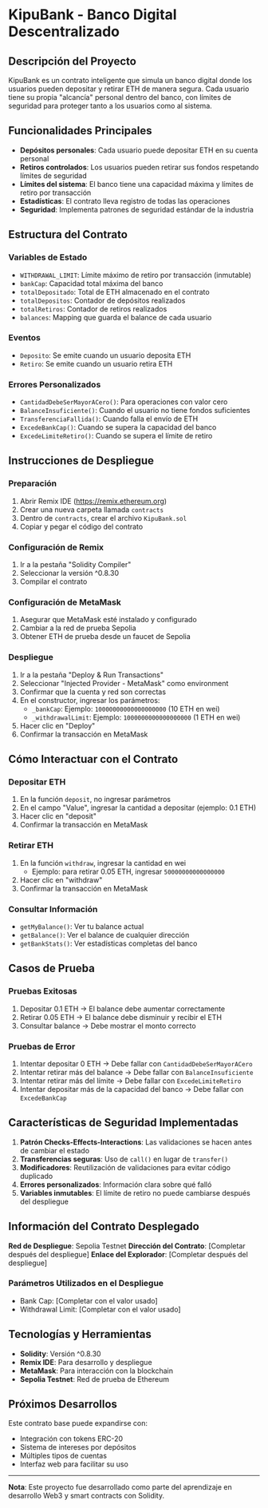 # KipuBank - Banco Digital Descentralizado

## Descripción del Proyecto

KipuBank es un contrato inteligente que simula un banco digital donde los usuarios pueden depositar y retirar ETH de manera segura. Cada usuario tiene su propia "alcancía" personal dentro del banco, con límites de seguridad para proteger tanto a los usuarios como al sistema.

## Funcionalidades Principales

- **Depósitos personales**: Cada usuario puede depositar ETH en su cuenta personal
- **Retiros controlados**: Los usuarios pueden retirar sus fondos respetando límites de seguridad
- **Límites del sistema**: El banco tiene una capacidad máxima y límites de retiro por transacción
- **Estadísticas**: El contrato lleva registro de todas las operaciones
- **Seguridad**: Implementa patrones de seguridad estándar de la industria

## Estructura del Contrato

### Variables de Estado
- `WITHDRAWAL_LIMIT`: Límite máximo de retiro por transacción (inmutable)
- `bankCap`: Capacidad total máxima del banco
- `totalDepositado`: Total de ETH almacenado en el contrato
- `totalDepositos`: Contador de depósitos realizados
- `totalRetiros`: Contador de retiros realizados
- `balances`: Mapping que guarda el balance de cada usuario

### Eventos
- `Deposito`: Se emite cuando un usuario deposita ETH
- `Retiro`: Se emite cuando un usuario retira ETH

### Errores Personalizados
- `CantidadDebeSerMayorACero()`: Para operaciones con valor cero
- `BalanceInsuficiente()`: Cuando el usuario no tiene fondos suficientes
- `TransferenciaFallida()`: Cuando falla el envío de ETH
- `ExcedeBankCap()`: Cuando se supera la capacidad del banco
- `ExcedeLimiteRetiro()`: Cuando se supera el límite de retiro

## Instrucciones de Despliegue

### Preparación
1. Abrir Remix IDE (https://remix.ethereum.org)
2. Crear una nueva carpeta llamada `contracts`
3. Dentro de `contracts`, crear el archivo `KipuBank.sol`
4. Copiar y pegar el código del contrato

### Configuración de Remix
1. Ir a la pestaña "Solidity Compiler"
2. Seleccionar la versión ^0.8.30
3. Compilar el contrato

### Configuración de MetaMask
1. Asegurar que MetaMask esté instalado y configurado
2. Cambiar a la red de prueba Sepolia
3. Obtener ETH de prueba desde un faucet de Sepolia

### Despliegue
1. Ir a la pestaña "Deploy & Run Transactions"
2. Seleccionar "Injected Provider - MetaMask" como environment
3. Confirmar que la cuenta y red son correctas
4. En el constructor, ingresar los parámetros:
   - `_bankCap`: Ejemplo: `10000000000000000000` (10 ETH en wei)
   - `_withdrawalLimit`: Ejemplo: `1000000000000000000` (1 ETH en wei)
5. Hacer clic en "Deploy"
6. Confirmar la transacción en MetaMask

## Cómo Interactuar con el Contrato

### Depositar ETH
1. En la función `deposit`, no ingresar parámetros
2. En el campo "Value", ingresar la cantidad a depositar (ejemplo: 0.1 ETH)
3. Hacer clic en "deposit"
4. Confirmar la transacción en MetaMask

### Retirar ETH
1. En la función `withdraw`, ingresar la cantidad en wei
   - Ejemplo: para retirar 0.05 ETH, ingresar `50000000000000000`
2. Hacer clic en "withdraw"
3. Confirmar la transacción en MetaMask

### Consultar Información
- `getMyBalance()`: Ver tu balance actual
- `getBalance()`: Ver el balance de cualquier dirección
- `getBankStats()`: Ver estadísticas completas del banco

## Casos de Prueba

### Pruebas Exitosas
1. Depositar 0.1 ETH → El balance debe aumentar correctamente
2. Retirar 0.05 ETH → El balance debe disminuir y recibir el ETH
3. Consultar balance → Debe mostrar el monto correcto

### Pruebas de Error
1. Intentar depositar 0 ETH → Debe fallar con `CantidadDebeSerMayorACero`
2. Intentar retirar más del balance → Debe fallar con `BalanceInsuficiente`
3. Intentar retirar más del límite → Debe fallar con `ExcedeLimiteRetiro`
4. Intentar depositar más de la capacidad del banco → Debe fallar con `ExcedeBankCap`

## Características de Seguridad Implementadas

1. **Patrón Checks-Effects-Interactions**: Las validaciones se hacen antes de cambiar el estado
2. **Transferencias seguras**: Uso de `call()` en lugar de `transfer()`
3. **Modificadores**: Reutilización de validaciones para evitar código duplicado
4. **Errores personalizados**: Información clara sobre qué falló
5. **Variables inmutables**: El límite de retiro no puede cambiarse después del despliegue

## Información del Contrato Desplegado

**Red de Despliegue**: Sepolia Testnet
**Dirección del Contrato**: [Completar después del despliegue]
**Enlace del Explorador**: [Completar después del despliegue]

### Parámetros Utilizados en el Despliegue
- Bank Cap: [Completar con el valor usado]
- Withdrawal Limit: [Completar con el valor usado]

## Tecnologías y Herramientas

- **Solidity**: Versión ^0.8.30
- **Remix IDE**: Para desarrollo y despliegue
- **MetaMask**: Para interacción con la blockchain
- **Sepolia Testnet**: Red de prueba de Ethereum

## Próximos Desarrollos

Este contrato base puede expandirse con:
- Integración con tokens ERC-20
- Sistema de intereses por depósitos
- Múltiples tipos de cuentas
- Interfaz web para facilitar su uso

---

**Nota**: Este proyecto fue desarrollado como parte del aprendizaje en desarrollo Web3 y smart contracts con Solidity.
